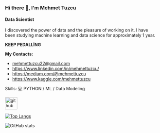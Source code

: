 ### Hi there 👋, I'm Mehmet Tuzcu

#### Data Scientist
 I discovered the power of data and the pleasure of working on it. I have been studying machine learning and data science for approximately 1 year. 

**KEEP PEDALLİNG**

**My Contacts:**

- mehmettuzcu22@gmail.com
- https://www.linkedin.com/in/mehmettuzcu/
- https://medium.com/@mehmettuzcu
- https://www.kaggle.com/mehmettuzcu

Skills:  💻 PYTHON / ML / Data Modeling    


[<img src='https://cdn.jsdelivr.net/npm/simple-icons@3.0.1/icons/github.svg' alt='github' height='40'>](https://github.com/mehmettuzcu)  

[![Top Langs](https://github-readme-stats.vercel.app/api/top-langs/?username=mehmettuzcu)](https://github.com/anuraghazra/github-readme-stats)

![GitHub stats](https://github-readme-stats.vercel.app/api?username=mehmettuzcu&show_icons=true)  

